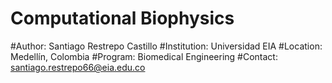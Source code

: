 # Computational Biophysics

#Author: Santiago Restrepo Castillo
#Institution: Universidad EIA
#Location: Medellín, Colombia
#Program: Biomedical Engineering
#Contact: santiago.restrepo66@eia.edu.co
